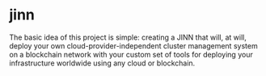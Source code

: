 # jinn
The basic idea of ​​this project is simple: creating a JINN that will, at will, deploy your own cloud-provider-independent cluster management system on a blockchain network with your custom set of tools for deploying your infrastructure worldwide using any cloud or blockchain.

